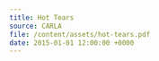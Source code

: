 ```yaml
---
title: Hot Tears
source: CARLA
file: /content/assets/hot-tears.pdf
date: 2015-01-01 12:00:00 +0000
---
```

